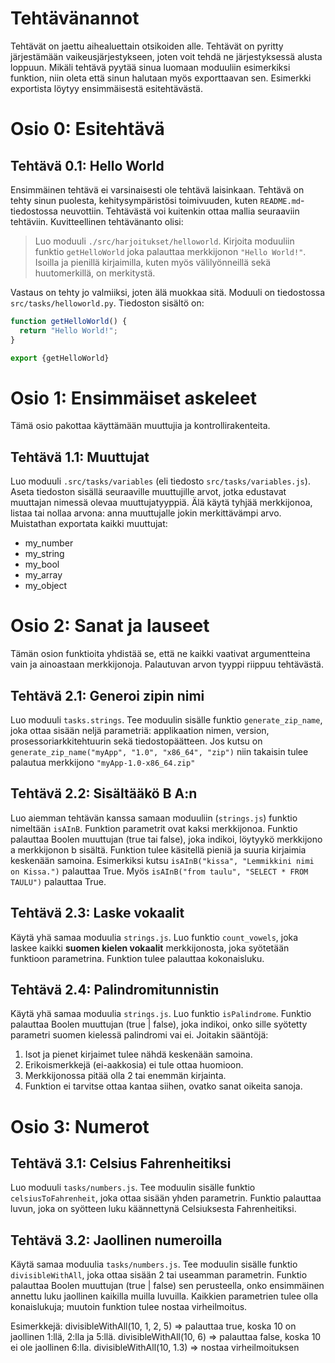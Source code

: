 # Tehtävänannot

Tehtävät on jaettu aihealuettain otsikoiden alle. Tehtävät on pyritty järjestämään vaikeusjärjestykseen, joten voit tehdä ne järjestyksessä alusta loppuun. Mikäli tehtävä pyytää sinua luomaan moduuliin esimerkiksi funktion, niin oleta että sinun halutaan myös exporttaavan sen. Esimerkki exportista löytyy ensimmäisestä esitehtävästä.

# Osio 0: Esitehtävä

## Tehtävä 0.1: Hello World

Ensimmäinen tehtävä ei varsinaisesti ole tehtävä laisinkaan. Tehtävä on tehty sinun puolesta, kehitysympäristösi toimivuuden, kuten `README.md`-tiedostossa neuvottiin. Tehtävästä voi kuitenkin ottaa mallia seuraaviin tehtäviin. Kuvitteellinen tehtävänanto olisi:

> Luo moduuli `./src/harjoitukset/helloworld`. Kirjoita moduuliin funktio `getHelloWorld` joka palauttaa merkkijonon `"Hello World!"`. Isoilla ja pienillä kirjaimilla, kuten myös välilyönneillä sekä huutomerkillä, on merkitystä.

Vastaus on tehty jo valmiiksi, joten älä muokkaa sitä. Moduuli on tiedostossa `src/tasks/helloworld.py`. Tiedoston sisältö on:

```js
function getHelloWorld() {
  return "Hello World!";
}

export {getHelloWorld}
```

# Osio 1: Ensimmäiset askeleet

Tämä osio pakottaa käyttämään muuttujia ja kontrollirakenteita.

## Tehtävä 1.1: Muuttujat

Luo moduuli `.src/tasks/variables` (eli tiedosto `src/tasks/variables.js`). Aseta tiedoston sisällä seuraaville muuttujille arvot, jotka edustavat muuttajan nimessä olevaa muuttujatyyppiä. Älä käytä tyhjää merkkijonoa, listaa tai nollaa arvona: anna muuttujalle jokin merkittävämpi arvo. Muistathan exportata kaikki muuttujat:

* my_number
* my_string
* my_bool
* my_array
* my_object

# Osio 2: Sanat ja lauseet

Tämän osion funktioita yhdistää se, että ne kaikki vaativat argumentteina vain ja ainoastaan merkkijonoja. Palautuvan arvon tyyppi riippuu tehtävästä.


## Tehtävä 2.1: Generoi zipin nimi

Luo moduuli `tasks.strings`. Tee moduulin sisälle funktio `generate_zip_name`, joka ottaa sisään neljä parametriä: applikaation nimen, version, prosessoriarkkitehtuurin sekä tiedostopäätteen. Jos kutsu on `generate_zip_name("myApp", "1.0", "x86_64", "zip")` niin takaisin tulee palautua merkkijono `"myApp-1.0-x86_64.zip"`

## Tehtävä 2.2: Sisältääkö B A:n

Luo aiemman tehtävän kanssa samaan moduuliin (`strings.js`) funktio nimeltään `isAInB`. Funktion parametrit ovat kaksi merkkijonoa. Funktio palauttaa Boolen muuttujan (true tai false), joka indikoi, löytyykö merkkijono a merkkijonon b sisältä. Funktion tulee käsitellä pieniä ja suuria kirjaimia keskenään samoina. Esimerkiksi kutsu `isAInB("kissa", "Lemmikkini nimi on Kissa.")` palauttaa True. Myös `isAInB("from taulu", "SELECT * FROM TAULU")` palauttaa True.

## Tehtävä 2.3: Laske vokaalit

Käytä yhä samaa moduulia `strings.js`. Luo funktio `count_vowels`, joka laskee kaikki **suomen kielen vokaalit** merkkijonosta, joka syötetään funktioon parametrina. Funktion tulee palauttaa kokonaisluku.

## Tehtävä 2.4: Palindromitunnistin

Käytä yhä samaa moduulia `strings.js`. Luo funktio `isPalindrome`. Funktio palauttaa Boolen muuttujan (true | false), joka indikoi, onko sille syötetty parametri suomen kielessä palindromi vai ei. Joitakin sääntöjä:

1. Isot ja pienet kirjaimet tulee nähdä keskenään samoina.
2. Erikoismerkkejä (ei-aakkosia) ei tule ottaa huomioon.
3. Merkkijonossa pitää olla 2 tai enemmän kirjainta.
4. Funktion ei tarvitse ottaa kantaa siihen, ovatko sanat oikeita sanoja.


# Osio 3: Numerot

## Tehtävä 3.1: Celsius Fahrenheitiksi

Luo moduuli `tasks/numbers.js`. Tee moduulin sisälle funktio `celsiusToFahrenheit`, joka ottaa sisään yhden parametrin. Funktio palauttaa luvun, joka on syötteen luku käännettynä Celsiuksesta Fahrenheitiksi.

## Tehtävä 3.2: Jaollinen numeroilla

Käytä samaa moduulia `tasks/numbers.js`. Tee moduulin sisälle funktio `divisibleWithAll`, joka ottaa sisään 2 tai useamman parametrin. Funktio palauttaa Boolen muuttujan (true | false) sen perusteella, onko ensimmäinen annettu luku jaollinen kaikilla muilla luvuilla. Kaikkien parametrien tulee olla konaislukuja; muutoin funktion tulee nostaa virheilmoitus.

Esimerkkejä:
divisibleWithAll(10, 1, 2, 5) => palauttaa true, koska 10 on jaollinen 1:llä, 2:lla ja 5:llä.
divisibleWithAll(10, 6) => palauttaa false, koska 10 ei ole jaollinen 6:lla.
divisibleWithAll(10, 1.3) => nostaa virheilmoituksen